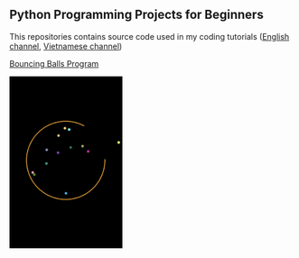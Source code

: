 ## Python Programming Projects for Beginners

This repositories contains source code used in my coding tutorials ([English channel](https://youtube.com/@laiprogramming), [Vietnamese channel](https://youtube.com/dunglailaptrinh))

[Bouncing Balls Program](https://github.com/laiprogramming/laiprogramming/tree/main/bouncing_balls)

<img src="bouncing_balls/screenshot.png" alt="Bouncing Balls Program Screenshot" width="200"/>
